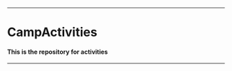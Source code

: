 -----------------------------------------
# CampActivities

#### This is the repository for activities

-----------------------------------------

